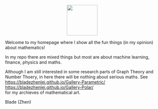 <p align="center"><img src= "https://user-images.githubusercontent.com/66701331/182988392-6dc55f54-b27b-414b-a433-48f172b1209d.png" width="100" height="100" ></p>


Welcome to my homepage where I show all the fun things (in my opinion) about mathematics!

In my repo there are mixed things but most are about machine learning, finance, physics and maths.

Although I am still interested in some research parts of Graph Theory and Number Thoery, in here there will be nothing about serious maths.
See 
<br/>
https://bladezhenlei.github.io/Gallery-Parametric/
<br/>
https://bladezhenlei.github.io/Gallery-Polar/
<br/>
for my archieves of mathematical art.

Blade (Zhen) <br/>
